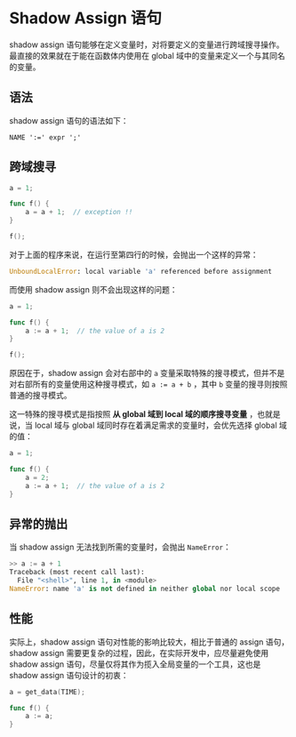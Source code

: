 
# Shadow Assign 语句

shadow assign 语句能够在定义变量时，对将要定义的变量进行跨域搜寻操作。最直接的效果就在于能在函数体内使用在 global 域中的变量来定义一个与其同名的变量。

## 语法

shadow assign 语句的语法如下：

```
NAME ':=' expr ';'
```

## 跨域搜寻

```go
a = 1;

func f() {
    a = a + 1;  // exception !!
}

f();
```

对于上面的程序来说，在运行至第四行的时候，会抛出一个这样的异常：

```python
UnboundLocalError: local variable 'a' referenced before assignment
```

而使用 shadow assign 则不会出现这样的问题：

```go
a = 1;

func f() {
    a := a + 1;  // the value of a is 2
}

f();
```

原因在于，shadow assign 会对右部中的 `a` 变量采取特殊的搜寻模式，但并不是对右部所有的变量使用这种搜寻模式，如 `a := a + b` ，其中 `b` 变量的搜寻则按照普通的搜寻模式。

这一特殊的搜寻模式是指按照 **从 global 域到 local 域的顺序搜寻变量** ，也就是说，当 local 域与 global 域同时存在着满足需求的变量时，会优先选择 global 域的值：

```go
a = 1;

func f() {
    a = 2;
    a := a + 1;  // the value of a is 2
}
```

## 异常的抛出

当 shadow assign 无法找到所需的变量时，会抛出 `NameError`：

```python
>> a := a + 1
Traceback (most recent call last):
  File "<shell>", line 1, in <module>
NameError: name 'a' is not defined in neither global nor local scope
```

## 性能

实际上，shadow assign 语句对性能的影响比较大，相比于普通的 assign 语句，shadow assign 需要更复杂的过程，因此，在实际开发中，应尽量避免使用 shadow assign 语句，尽量仅将其作为揽入全局变量的一个工具，这也是 shadow assign 语句设计的初衷：

```go
a = get_data(TIME);

func f() {
    a := a;
}
```

